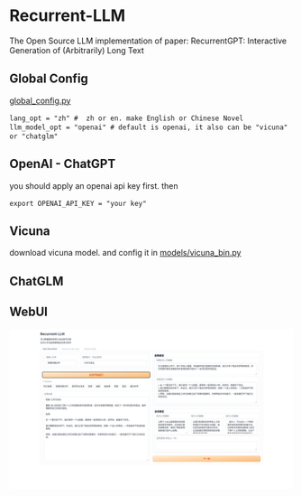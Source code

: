 # Recurrent-LLM
The Open Source LLM implementation of paper: RecurrentGPT: Interactive Generation of (Arbitrarily) Long Text

## Global Config
[global_config.py](./global_config.py)

```
lang_opt = "zh" #  zh or en. make English or Chinese Novel
llm_model_opt = "openai" # default is openai, it also can be "vicuna" or "chatglm"
```

## OpenAI - ChatGPT

you should apply an openai api key first. then
```
export OPENAI_API_KEY = "your key"
```

## Vicuna 

download vicuna model. and config it in [models/vicuna_bin.py](models/vicuna_bin.py)

## ChatGLM

## WebUI

<img src="./imgs/webui-snapshot.png">